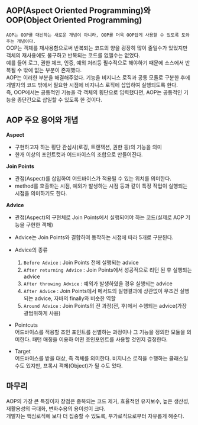 ## AOP(Aspect Oriented Programming)와 OOP(Object Oriented Programming)
`AOP는 OOP를 대신하는 새로운 개념이 아니라, OOP를 더욱 OOP답게 사용할 수 있도록 도와주는 개념이다.`  
OOP는 객체를 재사용함으로써 반복되는 코드의 양을 굉장히 많이 줄일수가 있었지만 객체의 재사용에도 불구하고 반복되는 코드를 없앨수는 없었다.  
예를 들어 로그, 권한 체크, 인증, 예외 처리등 필수적으로 해야하기 때문에 소스에서 반복될 수 밖에 없는 부분이 존재했다.  
AOP는 이러한 부분을 해결해주었다. 기능을 비지니스 로직과 공통 모듈로 구분한 후에 개발자의 코드 밖에서 필요한 시점에 비지니스 로직에 삽입하여 실행되도록 한다.  
즉, OOP에서는 공통적인 기능을 각 객체의 횡단으로 입력했다면, AOP는 공통적인 기능을 종단간으로 삽일할 수 있도록 한 것이다.

## AOP 주요 용어와 개념
**Aspect**  
* 구현하고자 하는 횡단 관심사(로깅, 트랜잭션, 권한 등)의 기능을 의미
* 한개 이상의 포인트컷과 어드바이스의 조합으로 만들어진다.

**Join Points**
* 관점(Aspect)를 삽입하여 어드바이스가 적용될 수 있는 위치를 의미한다.
* method를 호출하는 시점, 예외가 발생하는 시점 등과 같이 특정 작업이 실행되는 시점을 의미하기도 한다.

**Advice**
* 관점(Aspect)의 구현체로 Join Points에서 실행되어야 하는 코드(실제로 AOP 기능을 구현한 객체)
* Advice는 Join Points와 결합하여 동작하는 시점에 따라 5개로 구분된다.
* Advice의 종류
    1. `Before Advice` : Join Points 전에 실행되는 advice
    2. `After returning Advice` : Join Points에서 성공적으로 리턴 된 후 실행되는 advice
    3. `After throwing Advice` : 예외가 발생하였을 경우 실행되는 advice
    4. `After Advice` : Join Points에서 메서드의 실행결과에 상관없이 무조건 실행되는 advice, 자바의 finally와 비슷한 역할
    5. `Around Advice` : Join Points의 전 과정(전, 후)에서 수행되는 advice(가장 광범위하게 사용)
    
* Pointcuts  
    어드바이스를 적용할 조인 포인트를 선별하는 과정이나 그 기능을 정의한 모듈을 의미한다. 패턴 매칭을 이용하 어떤 조인포인트를 사용할 것인지 결정한다.

* Target  
    어드바이스를 받을 대상, 즉 객체를 의미한다. 비지니스 로직을 수행하는 클래스일 수도 있지만, 프록시 객체(Object)가 될 수도 있다.
    
## 마무리
AOP의 가장 큰 특징이자 장점은 중복되는 코드 제거, 효율적인 유지보수, 높은 생산성, 재활용성의 극대화, 변화수용의 용이성이 크다.  
개발자는 핵심로직에 보다 더 집중할 수 있도록, 부가로직으로부터 자유롭게 해준다.